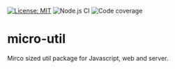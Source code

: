 [![License: MIT](https://img.shields.io/badge/License-MIT-green.svg)](https://opensource.org/licenses/MIT)
![Node.js CI](https://github.com/mmagyar/micro-util/workflows/Node.js%20CI/badge.svg?branch=master)
![Code coverage](https://img.shields.io/codecov/c/github/mmagyar/micro-util)

# micro-util
Mirco sized util package for Javascript, web and server.
